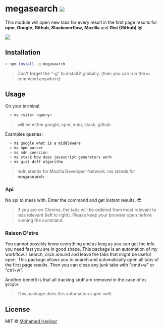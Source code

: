 # megasearch ![](https://img.shields.io/badge/status-stable-green.svg)

This module will open new tabs for every result in the first page results for **npm**, **Google**, **Github**, **Stackoverflow**, **Mozilla** and  **Gist (Github)** :sunglasses:

![](http://g.recordit.co/HIfX3MNjDi.gif)

## Installation
```sh
> npm install -g megasearch
```

> Don't forget the "-g" to install it globally. (then you can run the `ms` command anywhere)

## Usage

On your terminal:
```sh
  > ms <site> <query>
```
> <site> will be either google, npm, mdn, stack, github

Examples queries:
```sh
  > ms google what is a middleware
  > ms npm parser
  > ms mdn coercion
  > ms stack how does javascript generators work
  > ms gist diff algorithm
```
> mdn stands for Mozilla Developer Network. ms stands for **megasearch**

### Api

No api to mess with. Enter the command and get instant results. :sunglasses:

> If you are on Chrome, the tabs will be ordered from most relevant to less relevant (left to right). Please keep your browser open before running the command.

### Raison D'etre
You cannot possibly know everything and as long as you can get the info you need fast you are in good shape. This package is an automation of my workflow. I search, click around and leave the tabs that might be useful open. This package allows you to search and automatically open all tabs of the first page results. Then you can close any junk tabs with "cmd+w" or "ctrl+w".

Another benefit is that all tracking stuff are removed in the case of `ms google`

> This package does this automation super well.

## License
MIT © [Mohamed Hayibor](http://github.com/mohamedhayibor)
